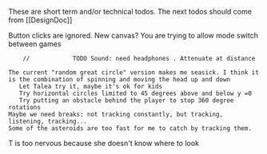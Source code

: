 These are short term and/or technical todos.
The next todos should come from [[DesignDoc]]

Button clicks are ignored. New canvas?
You are trying to allow mode switch between games

        //            TODO Sound: need headphones . Attenuate at distance
	
	The current "random great circle" version makes me seasick. I think it is the combination of spinning and moving the head up and down
	   Let Talea try it, maybe it's ok for kids
	   Try horizontal circles limited to 45 degrees above and below y =0
	   Try putting an obstacle behind the player to stop 360 degree rotations
	Maybe we need breaks: not tracking constantly, but tracking, listening, tracking...
	Some of the asteroids are too fast for me to catch by tracking them.
	
T is too nervous because she doesn't know where to look

